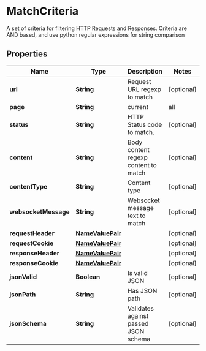 

# MatchCriteria

A set of criteria for filtering HTTP Requests and Responses.                          Criteria are AND based, and use python regular expressions for string comparison

## Properties

Name | Type | Description | Notes
------------ | ------------- | ------------- | -------------
**url** | **String** | Request URL regexp to match |  [optional]
**page** | **String** | current|all |  [optional]
**status** | **String** | HTTP Status code to match. |  [optional]
**content** | **String** | Body content regexp content to match |  [optional]
**contentType** | **String** | Content type |  [optional]
**websocketMessage** | **String** | Websocket message text to match |  [optional]
**requestHeader** | [**NameValuePair**](NameValuePair.md) |  |  [optional]
**requestCookie** | [**NameValuePair**](NameValuePair.md) |  |  [optional]
**responseHeader** | [**NameValuePair**](NameValuePair.md) |  |  [optional]
**responseCookie** | [**NameValuePair**](NameValuePair.md) |  |  [optional]
**jsonValid** | **Boolean** | Is valid JSON |  [optional]
**jsonPath** | **String** | Has JSON path |  [optional]
**jsonSchema** | **String** | Validates against passed JSON schema |  [optional]



